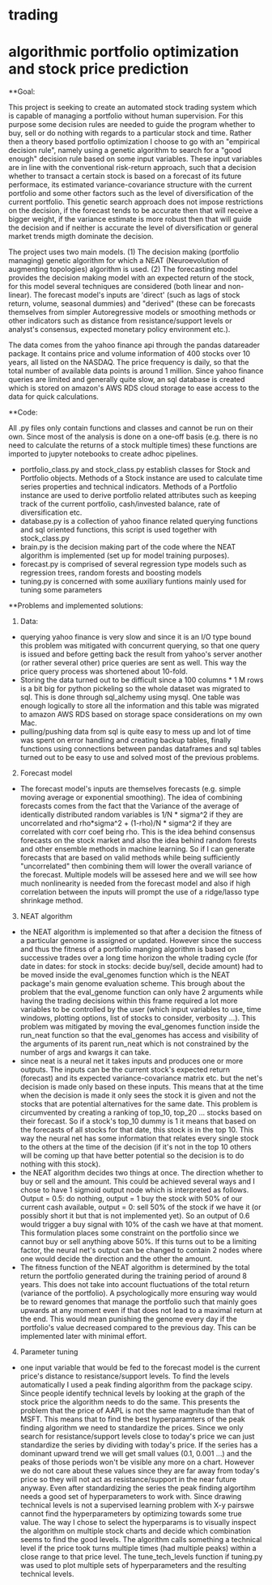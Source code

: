 # trading
# algorithmic portfolio optimization and stock price prediction


**Goal: 

This project is seeking to create an automated stock trading system which is capable of managing a portfolio without human supervision.
For this purpose some decision rules are needed to guide the program whether to buy, sell or do nothing with regards to a particular stock and time. Rather then a theory based portfolio optimization I choose to go with an "empirical decision rule", namely using a genetic algorithm to search for a "good enough" decision rule based on some input variables. These input variables are in line with the conventional risk-return approach, such that a decision whether to transact a certain stock is based on a forecast of its future performace, its estimated variance-covariance structure with the current portfolio and some other factors such as the level of diversification of the current portfolio. This genetic search approach does not impose restrictions on the decision, if the forecast tends to be accurate then that will receive a bigger weight, if the variance estimate is more robust then that will guide the decision and if neither is accurate the level of diversification or general market trends migth dominate the decision.

The project uses two main models. (1) The decision making (portfolio managing) genetic algorithm for which a NEAT (Neuroevolution of augmenting topologies) algorithm is used. (2) The forecasting model provides the decision making model with an expected return of the stock, for this model several techniques are considered (both linear and non-linear). The forecast model's inputs are 'direct' (such as lags of stock return, volume, seasonal dummies) and "derived" (these can be forecasts themselves from simpler Autoregressive models or smoothing methods or other indicators  such as distance from resistance/support levels or analyst's consensus, expected monetary policy environment etc.).

The data comes from the yahoo finance api through the pandas datareader package. It contains price and volume information of 400 stocks over 10 years,
all listed on the NASDAQ. The price frequency is daily, so that the total number of available data points is around 1 million. Since yahoo finance queries are limited and generally quite slow, an sql database is created which is stored on amazon's AWS RDS cloud storage to ease access to the data for quick calculations.


**Code:

All .py files only contain functions and classes and cannot be run on their own. Since most of the analysis is done on a one-off basis 
(e.g. there is no need to calculate the returns of a stock multiple times) these functions are imported to jupyter notebooks to create adhoc pipelines.

- portfolio_class.py and stock_class.py establish classes for Stock and Portfolio objects. Methods of a Stock instance are used to calculate time series properties and technical indicators. Methods of a Portfolio instance are used to derive portfolio related attributes such as keeping track of the current portfolio, cash/invested balance, rate of diversification etc. 
- database.py is a collection of yahoo finance related querying functions and sql oriented functions, this script is used together with stock_class.py
- brain.py is the decision making part of the code where the NEAT algorithm is implemented (set up for model training purposes).
- forecast.py is comprised of several regression type models such as regression trees, random forests and boosting models
- tuning.py is concerned with some auxiliary funtions mainly used for tuning some parameters


**Problems and implemented solutions:

1) Data:
- querying yahoo finance is very slow and since it is an I/O type bound this problem was mitigated with concurrent querying, so that one query is issued and before getting back the result from yahoo's server another (or rather several other) price queries are sent as well. This way the price query process was shortened about 10-fold. 
- Storing the data turned out to be difficult since a 100 columns * 1 M rows is a bit big for python pickeling so the whole dataset was migrated to sql.
This is done through sql_alchemy using mysql. One table was enough logically to store all the information and this table was migrated to amazon AWS RDS based on storage space considerations on my own Mac.
- pulling/pushing data from sql is quite easy to mess up and lot of time was spent on error handling and creating backup tables, finally functions using
connections between pandas dataframes and sql tables turned out to be easy to use and solved most of the previous problems.

2) Forecast model
- The forecast model's inputs are themselves forecasts (e.g. simple moving average or exponential smoothing). The idea of combining forecasts comes from 
the fact that the Variance of the average of identically distributed random variables is 1/N * sigma^2 if they are uncorrelated and 
rho*sigma^2 + (1-rho)/N * sigma^2 if they are correlated with corr coef being rho. This is the idea behind consensus forecasts on the stock market and also the idea behind random forests and other ensemble methods in machine learning. So if I can generate forecasts that are based on valid methods while being sufficiently "uncorrelated" then combining them will lower the overall variance of the forecast. Multiple models will be assesed here and we will see how much nonlinearity is needed from the forecast model and also if high correlation between the inputs will prompt the use of a ridge/lasso type shrinkage method. 

3) NEAT algorithm 
- the NEAT algorithm is implemented so that after a decision the fitness of a particular genome is assigned or updated. However since the success and thus
the fitness of a portfolio manging algorithm is based on successive trades over a long time horizon the whole trading cycle (for date in dates: for stock
in stocks: decide buy/sell, decide amount) had to be moved inside the eval_genomes function which is the NEAT package's main genome evaluation scheme.
This brough about the problem that the eval_genome function can only have 2 arguments while having the trading decisions within this frame required a lot
more variables to be controlled by the user (which input variables to use, time windows, plotting options, list of stocks to consider, verbosity ...). 
This problem was mitigated by moving the eval_genomes function inside the run_neat function so that the eval_genomes has access and visibility of the 
arguments of its parent run_neat which is not constrained by the number of args and kwargs it can take. 
- since neat is a neural net it takes inputs and produces one or more outputs. The inputs can be the current stock's expected return (forecast) and its
expected variance-covariance matrix etc. but the net's decision is made only based on these inputs. This means that at the time when the decision is made
it only sees the stock it is given and not the stocks that are potential alternatives for the same date. This problem is circumvented by creating a
ranking of top_10, top_20 ... stocks based on their forecast. So if a stock's top_10 dummy is 1 it means that based on the forecasts of all stocks for 
that date, this stock is in the top 10. This way the neural net has some information that relates every single stock to the others at the time of the 
decision (if it's not in the top 10 others will be coming up that have better potential so the decision is to do nothing with this stock). 
- the NEAT algorithm decides two things at once. The direction whether to buy or sell and the amount. This could be achieved several ways and I chose to 
have 1 sigmoid output node which is interpreted as follows. Output = 0.5: do nothing, output = 1 buy the stock with 50% of our current cash available, 
output = 0: sell 50% of the stock if we have it (or possibly short it but that is not implemented yet). So an output of 0.6 would trigger a buy signal
with 10% of the cash we have at that moment. This formulation places some constraint on the portfolio since we cannot buy or sell anything above 50%. 
If this turns out to be a limiting factor, the neural net's output can be changed to contain 2 nodes where one would decide the direction and the other
the amount. 
- The fitness function of the NEAT algorithm is determined by the total return the portfolio generated during the training period of around 8 years. This
does not take into account fluctuations of the total return (variance of the portfolio). A psychologically more ensuring way would be to reward genomes
that manage the portfolio such that mainly goes upwards at any moment even if that does not lead to a maximal return at the end. This would mean punishing
the genome every day if the portfolio's value decreased compared to the previous day. This can be implemented later with minimal effort. 

4) Parameter tuning
- one input variable that would be fed to the forecast model is the current price's distance to resistance/support levels. To find the levels automatically I used a peak finding algorithm from the package scipy. Since people identify technical levels by looking at the graph of the stock price the algorithm  needs to do the same. This presents the problem that the price of AAPL is not the same magnitude than that of MSFT. This means that to find the best hyperparamters of the peak finding algorithm we need to standardize the prices. Since we only search for resistance/support levels close to today's price we can just standardize the series by dividing with today's price. If the series has a dominant upward trend we will get small values (0.1, 0.001 ...) and the peaks of those periods won't be visible any more on a chart. However we do not care about these values since they are far away from today's price so they will not act as resistance/support in the near future anyway. Even after standardizing the series the peak finding algortihm needs a good set of hyperparameters to work with. Since drawing technical levels is not a supervised learning problem with X-y pairswe cannot find the hyperparameters by optimizing towards some true value. The way I chose to select the hyperparams is to visually inspect the algorithm on multiple stock charts and decide which combination seems to find the good levels. The algorithm calls something a technical level if the price took turns multiple times (had multiple peaks) within a close range to that price level. The tune_tech_levels function if tuning.py was used to plot multiple sets of hyperparameters and the resulting technical levels.









